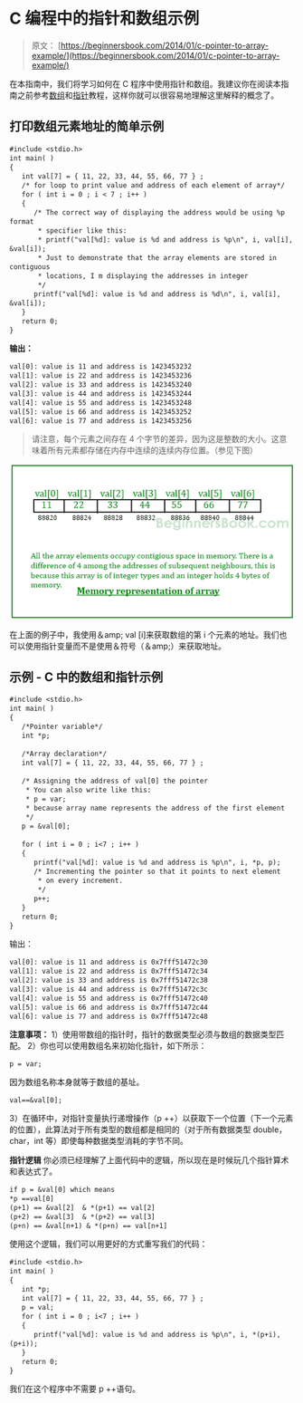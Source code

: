 # C 编程中的指针和数组示例

> 原文： [https://beginnersbook.com/2014/01/c-pointer-to-array-example/](https://beginnersbook.com/2014/01/c-pointer-to-array-example/)

在本指南中，我们将学习如何在 C 程序中使用指针和数组。我建议你在阅读本指南之前参考[数组](https://beginnersbook.com/2014/01/c-arrays-example/)和[指针](https://beginnersbook.com/2014/01/c-pointers/)教程，这样你就可以很容易地理解这里解释的概念了。

## 打印数组元素地址的简单示例

```
#include <stdio.h>
int main( )
{
   int val[7] = { 11, 22, 33, 44, 55, 66, 77 } ;
   /* for loop to print value and address of each element of array*/
   for ( int i = 0 ; i < 7 ; i++ )
   {
      /* The correct way of displaying the address would be using %p format
       * specifier like this:
       * printf("val[%d]: value is %d and address is %p\n", i, val[i], &val[i]);
       * Just to demonstrate that the array elements are stored in contiguous
       * locations, I m displaying the addresses in integer
       */
      printf("val[%d]: value is %d and address is %d\n", i, val[i], &val[i]);
   }
   return 0;
}
```

**输出：**

```
val[0]: value is 11 and address is 1423453232
val[1]: value is 22 and address is 1423453236
val[2]: value is 33 and address is 1423453240
val[3]: value is 44 and address is 1423453244
val[4]: value is 55 and address is 1423453248
val[5]: value is 66 and address is 1423453252
val[6]: value is 77 and address is 1423453256

```

> 请注意，每个元素之间存在 4 个字节的差异，因为这是整数的大小。这意味着所有元素都存储在内存中连续的连续内存位置。（参见下图）

![Pointer-to-array](img/a1e69ea934a5994aef225afc2fb15d9b.jpg)

在上面的例子中，我使用＆amp; val [i]来获取数组的第 i 个元素的地址。我们也可以使用指针变量而不是使用＆符号（＆amp;）来获取地址。

## 示例 - C 中的数组和指针示例

```
#include <stdio.h>
int main( )
{
   /*Pointer variable*/
   int *p;

   /*Array declaration*/
   int val[7] = { 11, 22, 33, 44, 55, 66, 77 } ;

   /* Assigning the address of val[0] the pointer
    * You can also write like this:
    * p = var;
    * because array name represents the address of the first element
    */
   p = &val[0];

   for ( int i = 0 ; i<7 ; i++ )
   {
      printf("val[%d]: value is %d and address is %p\n", i, *p, p);
      /* Incrementing the pointer so that it points to next element
       * on every increment.
       */
      p++;
   }
   return 0;
}

```

输出：

```
val[0]: value is 11 and address is 0x7fff51472c30
val[1]: value is 22 and address is 0x7fff51472c34
val[2]: value is 33 and address is 0x7fff51472c38
val[3]: value is 44 and address is 0x7fff51472c3c
val[4]: value is 55 and address is 0x7fff51472c40
val[5]: value is 66 and address is 0x7fff51472c44
val[6]: value is 77 and address is 0x7fff51472c48
```

**注意事项：**
1）使用带数组的指针时，指针的数据类型必须与数组的数据类型匹配。
2）你也可以使用数组名来初始化指针，如下所示：

```
p = var;
```

因为数组名称本身就等于数组的基址。

```
val==&val[0];
```

3）在循环中，对指针变量执行递增操作（p ++）以获取下一个位置（下一个元素的位置），此算法对于所有类型的数组都是相同的（对于所有数据类型 double，char，int 等）即使每种数据类型消耗的字节不同。

**指针逻辑**
你必须已经理解了上面代码中的逻辑，所以现在是时候玩几个指针算术和表达式了。

```
if p = &val[0] which means
*p ==val[0]
(p+1) == &val[2]  & *(p+1) == val[2]
(p+2) == &val[3]  & *(p+2) == val[3]
(p+n) == &val[n+1) & *(p+n) == val[n+1]
```

使用这个逻辑，我们可以用更好的方式重写我们的代码：

```
#include <stdio.h>
int main( )
{
   int *p;
   int val[7] = { 11, 22, 33, 44, 55, 66, 77 } ;
   p = val;
   for ( int i = 0 ; i<7 ; i++ )
   {
      printf("val[%d]: value is %d and address is %p\n", i, *(p+i), (p+i));
   }
   return 0;
}

```

我们在这个程序中不需要 p ++语句。